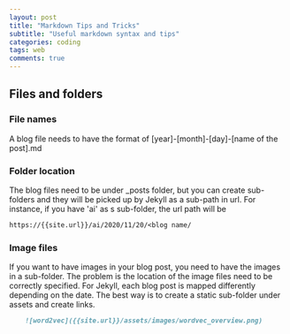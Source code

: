 ```yaml
---
layout: post
title: "Markdown Tips and Tricks"
subtitle: "Useful markdown syntax and tips"
categories: coding
tags: web
comments: true
---
```

## Files and folders
### File names
A blog file needs to have the format of [year]-[month]-[day]-[name of the post].md

### Folder location
The blog files need to be under _posts folder, but you can create sub-folders and they will be picked up by
Jekyll as a sub-path in url. For instance, if you have 'ai' as s sub-folder, the url path will be

```markdown
https://{{site.url}}/ai/2020/11/20/<blog name/
```

### Image files
If you want to have images in your blog post, you need to have the images in a sub-folder.
The problem is the location of the image files need to be correctly specified.
For Jekyll, each blog post is mapped differently depending on the date.
The best way is to create a static sub-folder under assets and create links.


```markdown
    ![word2vec]({{site.url}}/assets/images/wordvec_overview.png)
```